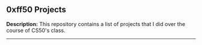 0xff50 Projects
----------------------------------------------------------------
**Description:**
This repository contains a list of projects that I did over the
course of CS50's class.

----------------------------------------------------------------
